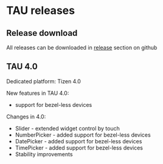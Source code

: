 # TAU releases

## Release download
All releases can be downloaded in [release](https://github.com/Samsung/TAU/releases) section on github

## TAU 4.0

Dedicated platform: Tizen 4.0

New features in TAU 4.0:
* support for bezel-less devices

Changes in 4.0:
* Slider - extended widget control by touch
* NumberPicker - added support for bezel-less devices
* DatePicker - added support for bezel-less devices
* TimePicker - added support for bezel-less devices
* Stability improvements
